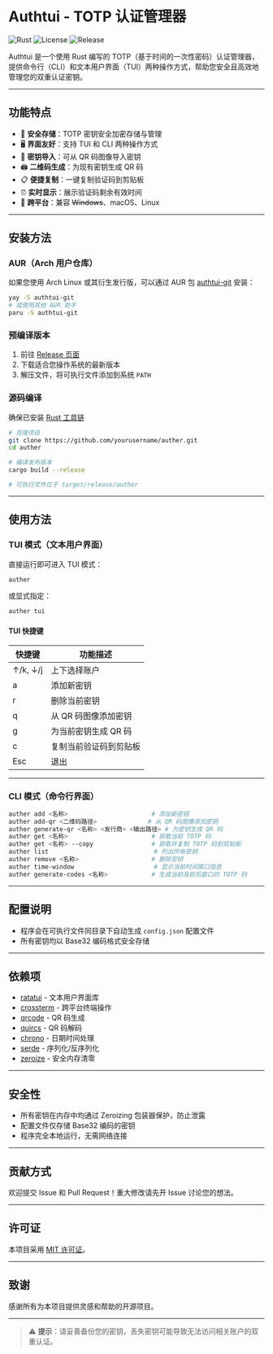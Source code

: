 # Authtui - TOTP 认证管理器

![Rust](https://img.shields.io/badge/Rust-1.90%2B-orange?logo=rust)
![License](https://img.shields.io/badge/License-MIT-yellow.svg)
![Release](https://img.shields.io/badge/Release-1.0.1-blue)

Authtui 是一个使用 Rust 编写的 TOTP（基于时间的一次性密码）认证管理器，提供命令行（CLI）和文本用户界面（TUI）两种操作方式，帮助您安全且高效地管理您的双重认证密钥。

---

## 功能特点

- 🔐 **安全存储**：TOTP 密钥安全加密存储与管理
- 🖥️ **界面友好**：支持 TUI 和 CLI 两种操作方式
- 📱 **密钥导入**：可从 QR 码图像导入密钥
- 🖨️ **二维码生成**：为现有密钥生成 QR 码
- 📋 **便捷复制**：一键复制验证码到剪贴板
- ⏰ **实时显示**：展示验证码剩余有效时间
- 🔧 **跨平台**：兼容 ~~Windows~~、macOS、Linux

---

## 安装方法

### AUR（Arch 用户仓库）

如果您使用 Arch Linux 或其衍生发行版，可以通过 AUR 包 [authtui-git](https://aur.archlinux.org/packages/authtui-git) 安装：

```bash
yay -S authtui-git
# 或使用其他 AUR 助手
paru -S authtui-git
```

### 预编译版本

1. 前往 [Release 页面](https://github.com/d116u/authtui/releases)
2. 下载适合您操作系统的最新版本
3. 解压文件，将可执行文件添加到系统 `PATH`

### 源码编译

确保已安装 [Rust 工具链](https://rust-lang.org/tools/install)

```bash
# 克隆项目
git clone https://github.com/yourusername/auther.git
cd auther

# 编译发布版本
cargo build --release

# 可执行文件位于 target/release/auther
```

---

## 使用方法

### TUI 模式（文本用户界面）

直接运行即可进入 TUI 模式：

```bash
auther
```

或显式指定：

```bash
auther tui
```

#### TUI 快捷键

| 快捷键       | 功能描述                 |
|--------------|--------------------------|
| ↑/k, ↓/j     | 上下选择账户             |
| a            | 添加新密钥               |
| r            | 删除当前密钥             |
| q            | 从 QR 码图像添加密钥     |
| g            | 为当前密钥生成 QR 码     |
| c            | 复制当前验证码到剪贴板   |
| Esc          | 退出                     |

---

### CLI 模式（命令行界面）

```bash
auther add <名称>                       # 添加新密钥
auther add-qr <二维码路径>              # 从 QR 码图像添加密钥
auther generate-qr <名称> <发行商> <输出路径> # 为密钥生成 QR 码
auther get <名称>                       # 获取当前 TOTP 码
auther get <名称> --copy                # 获取并复制 TOTP 码到剪贴板
auther list                             # 列出所有密钥
auther remove <名称>                    # 删除密钥
auther time-window                      # 显示当前时间窗口信息
auther generate-codes <名称>            # 生成当前及前后窗口的 TOTP 码
```

---

## 配置说明

- 程序会在可执行文件同目录下自动生成 `config.json` 配置文件
- 所有密钥均以 Base32 编码格式安全存储

---

## 依赖项

- [ratatui](https://crates.io/crates/ratatui) - 文本用户界面库
- [crossterm](https://crates.io/crates/crossterm) - 跨平台终端操作
- [qrcode](https://crates.io/crates/qrcode) - QR 码生成
- [quircs](https://crates.io/crates/quircs) - QR 码解码
- [chrono](https://crates.io/crates/chrono) - 日期时间处理
- [serde](https://crates.io/crates/serde) - 序列化/反序列化
- [zeroize](https://crates.io/crates/zeroize) - 安全内存清零

---

## 安全性

- 所有密钥在内存中均通过 Zeroizing 包装器保护，防止泄露
- 配置文件仅存储 Base32 编码的密钥
- 程序完全本地运行，无需网络连接

---

## 贡献方式

欢迎提交 Issue 和 Pull Request！重大修改请先开 Issue 讨论您的想法。

---

## 许可证

本项目采用 [MIT 许可证](LICENSE)。

---

## 致谢

感谢所有为本项目提供灵感和帮助的开源项目。

---

> ⚠️ **提示**：请妥善备份您的密钥，丢失密钥可能导致无法访问相关账户的双重认证。
